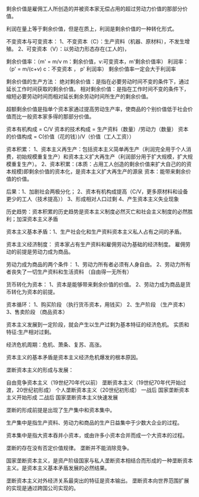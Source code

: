 剩余价值是雇佣工人所创造的并被资本家无偿占用的超过劳动力价值的那部分价值。

利润在量上等于剩余价值，但是在质上，利润是剩余价值的一种转化形式。


不变资本与可变资本：
1、不变资本（C）：生产资料（机器、原材料），不发生增殖。
2、可变资本（V）：以劳动力形态存在(工人的)，

剩余价值率：（m' = m/v   m：剩余价值，v:可变资本，m'剩余价值率）
利润率：（p' = m/(c+v) c：不变资本 ， p' 利润率）
剩余价值率一定会大于利润率
  

剩余价值的生产方法：
绝对剩余价值：是指在必要劳动时间不变的条件下，通过延长工作时间获取的剩余价值。
相对剩余价值：是指在工作时间不变的条件下，缩短必要劳动时间而相对延长剩余劳动时间所生产的剩余价值。

超额剩余价值是指单个资本家通过提高劳动生产率，使商品的个别价值低于社会价值而比一般资本家多得的那部分价值。


资本有机构成 = C/V
资本的技术构成 = 生产资料（数量）/劳动力（数量）
资本的价值构成 = C(价值（花的钱）)/V（价值（工人工资））


资本积累：
1、资本主义再生产：包括资本主义简单再生产（利润完全用于个人消费，初始规模重复生产）和资本主义扩大再生产（利润部分用于扩大规模，扩大规模重复生产）。
2、资本积累：(本质：占用工人创造的剩余价值来扩大自己的的资本规模)即剩余价值的资本化，是资本主义扩大再生产的源泉
资本：能带来剩余价值的价值。

后果：1、加剧社会两极分化；
2、资本有机构成提高（C/V，更多原材料和设备更少的工人（技术提高））
3、形成相对人口过剩
4、产生资本主义失业现象

历史趋势：资本积累的历史趋势是资本主义制度必然灭亡和社会主义制度的必然胜利；加深资本主义矛盾

资本主义基本矛盾：1、生产社会化和生产资料资本主义私人占有之间的矛盾。



资本主义经济制度：
资本家占有生产资料和雇佣劳动为基础的经济制度。
雇佣劳动的前提是劳动力成为商品。

劳动力成为商品的两个条件：
1、劳动力所有者必须有人身自由。
2、劳动力所有者丧失了一切生产资料和生活资料
（自由得一无所有）


货币转化为资本：
1、资本是能够带来剩余价值的价值。
2、劳动力成为商品是货币转化为资本的前提。


资本循环：
1、购买阶段 （执行货币资本，用钱买）
2、生产阶段 （生产资本）
3、售卖阶段 （商品资本）


资本主义发展到一定阶段，就会产生以生产过剩为基本特征的经济危机。
实质和特征:生产相对过剩。


经济危机周期：危机、萧条、复苏、高涨。

资本主义的基本矛盾是资本主义经济危机爆发的根本原因。





垄断资本主义的形成与发展：

自由竞争资本主义（19世纪70年代以前）
垄断资本主义（19世纪70年代开始过渡，20世纪初形成）
个人垄断资本主义（20世纪初形成）
一战后 国家垄断资本主义开始形成
二战后 国家垄断资本主义快速发展


垄断的形成前提是出现了生产集中和资本集中。

生产集中是指生产资料、劳动力和商品的生产日益集中于少数大企业的过程。

资本集中是指大资本吞并小资本，或由许多小资本合并而成一个大资本的过程。


垄断的存在没有否定价值规律。
垄断并不能消除竞争。

国家垄断资本主义，是资产阶级国家与私人垄断资本相结合而形成的一种垄断资本主义。是资本主义基本矛盾发展的必然结果。

垄断资本主义对外经济关系最突出的特征是资本输出。
垄断资本向世界范围扩展的实现是通过跨国公司实现的。

